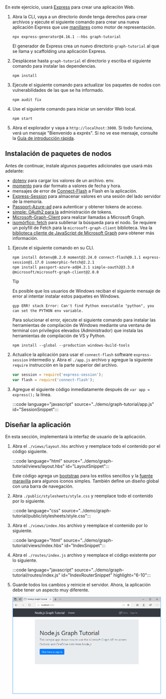 <!-- markdownlint-disable MD002 MD041 -->

En este ejercicio, usará [Express](http://expressjs.com/) para crear una aplicación Web.

1. Abra la CLI, vaya a un directorio donde tenga derechos para crear archivos y ejecute el siguiente comando para crear una nueva aplicación Express que use [manillares](http://handlebarsjs.com/) como motor de representación.

    ```Shell
    npx express-generator@4.16.1 --hbs graph-tutorial
    ```

    El generador de Express crea un nuevo directorio `graph-tutorial` al que se llama y scaffolding una aplicación Express.

1. Desplácese hasta `graph-tutorial` el directorio y escriba el siguiente comando para instalar las dependencias.

    ```Shell
    npm install
    ```

1. Ejecute el siguiente comando para actualizar los paquetes de nodos con vulnerabilidades de las que se ha informado.

    ```Shell
    npm audit fix
    ```

1. Use el siguiente comando para iniciar un servidor Web local.

    ```Shell
    npm start
    ```

1. Abra el explorador y vaya a `http://localhost:3000`. Si todo funciona, verá un mensaje "Bienvenido a exprés". Si no ve ese mensaje, consulte la [Guía de introducción rápida](http://expressjs.com/starter/generator.html).

## <a name="install-node-packages"></a>Instalación de paquetes de nodos

Antes de continuar, instale algunos paquetes adicionales que usará más adelante:

- [dotenv](https://github.com/motdotla/dotenv) para cargar los valores de un archivo. env.
- [momento](https://github.com/moment/moment/) para dar formato a valores de fecha y hora.
- mensajes de error de [Connect-Flash](https://github.com/jaredhanson/connect-flash) a Flash en la aplicación.
- [Express-Session](https://github.com/expressjs/session) para almacenar valores en una sesión del lado servidor de la memoria.
- [Passport-Azure-ad](https://github.com/AzureAD/passport-azure-ad) para autenticar y obtener tokens de acceso.
- [simple: OAuth2 para la](https://github.com/lelylan/simple-oauth2) administración de tokens.
- [Microsoft-Graph-Client](https://github.com/microsoftgraph/msgraph-sdk-javascript) para realizar llamadas a Microsoft Graph.
- [isomórfico: fetch](https://github.com/matthew-andrews/isomorphic-fetch) para subllenar la búsqueda para el nodo. Se requiere un polyfill de Fetch para la `microsoft-graph-client` biblioteca. Vea la [biblioteca cliente de JavaScript de Microsoft Graph](https://github.com/microsoftgraph/msgraph-sdk-javascript/wiki/Migration-from-1.x.x-to-2.x.x#polyfill-only-when-required) para obtener más información.

1. Ejecute el siguiente comando en su CLI.

    ```Shell
    npm install dotenv@8.2.0 moment@2.24.0 connect-flash@0.1.1 express-session@1.17.0 isomorphic-fetch@2.2.1
    npm install passport-azure-ad@4.2.1 simple-oauth2@3.3.0 @microsoft/microsoft-graph-client@2.0.0
    ```

    > [!TIP]
    > Es posible que los usuarios de Windows reciban el siguiente mensaje de error al intentar instalar estos paquetes en Windows.
    >
    > ```Shell
    > gyp ERR! stack Error: Can't find Python executable "python", you can set the PYTHON env variable.
    > ```
    >
    > Para solucionar el error, ejecute el siguiente comando para instalar las herramientas de compilación de Windows mediante una ventana de terminal con privilegios elevados (Administrador) que instala las herramientas de compilación de VS y Python.
    >
    > ```Shell
    > npm install --global --production windows-build-tools
    > ```

1. Actualice la aplicación para usar el `connect-flash` software `express-session` intermedio y. Abra el `./app.js` archivo y agregue la siguiente `require` instrucción en la parte superior del archivo.

    ```javascript
    var session = require('express-session');
    var flash = require('connect-flash');
    ```

1. Agregue el siguiente código inmediatamente después de `var app = express();` la línea.

    :::code language="javascript" source="../demo/graph-tutorial/app.js" id="SessionSnippet":::

## <a name="design-the-app"></a>Diseñar la aplicación

En esta sección, implementará la interfaz de usuario de la aplicación.

1. Abra el `./views/layout.hbs` archivo y reemplace todo el contenido por el código siguiente.

    :::code language="html" source="../demo/graph-tutorial/views/layout.hbs" id="LayoutSnippet":::

    Este código agrega un [bootstrap](http://getbootstrap.com/) para los estilos sencillos y la [fuente maravilla](https://fontawesome.com/) para algunos iconos simples. También define un diseño global con una barra de navegación.

1. Abra `./public/stylesheets/style.css` y reemplace todo el contenido por lo siguiente.

    :::code language="css" source="../demo/graph-tutorial/public/stylesheets/style.css":::

1. Abra el `./views/index.hbs` archivo y reemplace el contenido por lo siguiente.

    :::code language="html" source="../demo/graph-tutorial/views/index.hbs" id="IndexSnippet":::

1. Abra el `./routes/index.js` archivo y reemplace el código existente por lo siguiente.

    :::code language="javascript" source="../demo/graph-tutorial/routes/index.js" id="IndexRouterSnippet" highlight="6-10":::

1. Guarde todos los cambios y reinicie el servidor. Ahora, la aplicación debe tener un aspecto muy diferente.

    ![Una captura de pantalla de la Página principal rediseñada](./images/create-app-01.png)
